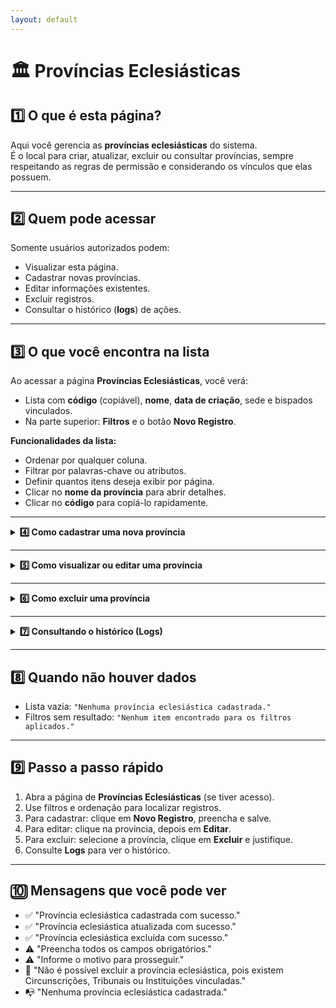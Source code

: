 ```yaml
---
layout: default
---
```


# 🏛️ Províncias Eclesiásticas


## 1️⃣ O que é esta página?

Aqui você gerencia as **províncias eclesiásticas** do sistema.  
É o local para criar, atualizar, excluir ou consultar províncias, sempre respeitando as regras de permissão e considerando os vínculos que elas possuem.



---


## 2️⃣ Quem pode acessar

Somente usuários autorizados podem:
- Visualizar esta página.
- Cadastrar novas províncias.
- Editar informações existentes.
- Excluir registros.
- Consultar o histórico (**logs**) de ações.



---


## 3️⃣ O que você encontra na lista

Ao acessar a página **Províncias Eclesiásticas**, você verá:
- Lista com **código** (copiável), **nome**, **data de criação**, sede e bispados vinculados.
- Na parte superior: **Filtros** e o botão **Novo Registro**.

**Funcionalidades da lista:**
- Ordenar por qualquer coluna.
- Filtrar por palavras-chave ou atributos.
- Definir quantos itens deseja exibir por página.
- Clicar no **nome da província** para abrir detalhes.
- Clicar no **código** para copiá-lo rapidamente.



---

<details>
<summary><strong>4️⃣ Como cadastrar uma nova província</strong></summary>

1. Clique em **Novo Registro**.  
2. Preencha os campos iniciais:
   - **Código ID** *(somente leitura)*  
   - **Província** *(nome completo)*  
   - **Abreviação** *(sigla)*  
   - **Regional** *(selecione na lista)*  
   - **Função principal**  
   - **Observações**
3. Logo abaixo está o campo **Funções**, que segue o mesmo padrão da seção Regionais:
   - Status: em atividade, finalizadas ou todas.
   - Ações:  
     - Movimentar função (alterar responsável/cargo).  
     - Adicionar função nova.  
     - Adicionar função passada (com datas de início e fim).  
     - Excluir função.
   - Filtros por data, responsável e tipo de função.
4. Clique em **Salvar**.

</details>

---

<details>
<summary><strong>5️⃣ Como visualizar ou editar uma província</strong></summary>

- Ao clicar em uma província na lista, você verá:
  - Botões para **Mudar status**, **Excluir** e **Editar**.
  
- Ao clicar em **Editar**:
  - Campos disponíveis:
    - **Código** *(somente leitura)*
    - **Província**
    - **Abreviação** *(sigla)*
    - **Regional**
    - **Função principal**
    - **Observações**

  - Abaixo, existem **2 abas**:


    ▶️ **Funções**
  
- Gerencia funções associadas à regional.  
- Status: em atividade, finalizadas ou todas.  
- Ações:  
  - Movimentar função (alterar responsável/cargo).  
  - Adicionar função (nova).  
  - Adicionar função passada (já encerrada, com datas).  
  - Excluir função.  
- Filtros por data, responsável e tipo de função.

    ▶️ **Circunscrições Vinculadas** – lista as circunscrições associadas e permite ir direto para a página delas.

</details>

---

<details>

<summary><strong>6️⃣ Como excluir uma província</strong></summary>

> ⚠️ **Importante:** Não é possível excluir províncias que tenham Circunscrições, Tribunais ou Instituições vinculadas.

1. Selecione a província desejada.  
2. Clique em **Excluir**.  
3. Informe o motivo.  
4. Confirme a exclusão (se permitido).

</details>

---

<details>

<summary><strong>7️⃣ Consultando o histórico (Logs)</strong></summary>

O histórico mostra todas as alterações realizadas, incluindo:
- Data e hora.
- Usuário responsável.
- Tipo de ação (cadastro, edição, exclusão).
- Motivo informado.

**Como acessar:**
- Na lista de províncias: botão **Log's** ao lado do item.
- Dentro da página da província: botão **Log's** no topo.

</details>

---

## 8️⃣ Quando não houver dados

- Lista vazia: `"Nenhuma província eclesiástica cadastrada."`  
- Filtros sem resultado: `"Nenhum item encontrado para os filtros aplicados."`



---


## 9️⃣ Passo a passo rápido

1. Abra a página de **Províncias Eclesiásticas** (se tiver acesso).  
2. Use filtros e ordenação para localizar registros.  
3. Para cadastrar: clique em **Novo Registro**, preencha e salve.  
4. Para editar: clique na província, depois em **Editar**.  
5. Para excluir: selecione a província, clique em **Excluir** e justifique.  
6. Consulte **Logs** para ver o histórico.



---

## 🔟 Mensagens que você pode ver

- ✅ "Província eclesiástica cadastrada com sucesso."  
- ✅ "Província eclesiástica atualizada com sucesso."  
- ✅ "Província eclesiástica excluída com sucesso."  
- ⚠️ "Preencha todos os campos obrigatórios."  
- ⚠️ "Informe o motivo para prosseguir."  
- 🚫 "Não é possível excluir a província eclesiástica, pois existem Circunscrições, Tribunais ou Instituições vinculadas."  
- 📭 "Nenhuma província eclesiástica cadastrada."
